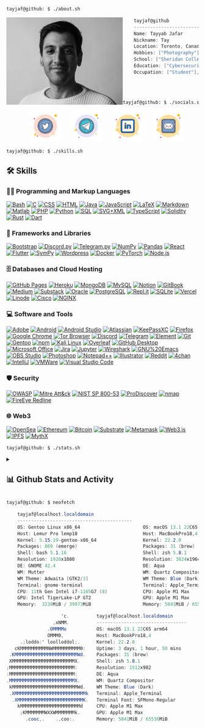 ```bash
tayjaf@github: $ ./about.sh
```

<img align="left" src="smallprof.jpg" height="229px"/>

```csharp
    tayjaf@github
    ------------------------------------------
    Name: Tayyab Jafar
    Nickname: Tay
    Location: Toronto, Canada
    Hobbies: ["Photography"], ["Coding"], ["Gaming"], ["Trading"]
    School: ["Sheridan College"], ["Queen's University"]
    Education: ["Cybersecurity"], ["Astrophysics"]
    Occupation: ["Student"], ["Cybersecurity Analyst"], ["Developer"]
    
```

<br>

```bash
tayjaf@github: $ ./socials.sh
```
<!-- Social icons section -->
<p align="center">
  &#8287;&#8287;&#8287;&#8287;&#8287;
  <a href=""><img width="80px" alt="Twitter" title="Twitter" src="./icons8-twitter-circled.svg"/></a>
  &#8287;&#8287;&#8287;&#8287;&#8287;
  <a href="" alt="Discord" title="Telegram"><img width="80px" src="./icons8-telegram-app.svg"/></a>
  &#8287;&#8287;&#8287;&#8287;&#8287;
  <a href=""><img width="80px" alt="LinkedIn" title="LinkedIn" src="./icons8-linkedin.svg"></a>
  &#8287;&#8287;&#8287;&#8287;&#8287;
  <a href=""><img width="80px" alt="Email" title="Email" src="./icons8-mail.svg"/></a>
</p>
    
```bash
tayjaf@github: $ ./skills.sh
```
<!-- <details> -->
  <summary><h2>🛠️ Skills</h2></summary>
  <!-- Some badges are from https://github.com/Ileriayo/markdown-badges -->

  <h3>👨‍💻 Programming and Markup Languages</h3>

  <p>
      <a href="https://github.com/search?q=user%3Atayjaf+language%3Abash"><img alt="Bash" src="https://img.shields.io/badge/Bash-121011.svg?logo=gnu-bash&logoColor=white"></a>
      <a href="https://github.com/search?q=user%3Atayjaf+language%3Ac"><img alt="C" src="https://custom-icon-badges.demolab.com/badge/C-03599C.svg?logo=c-in-hexagon&logoColor=white"></a>
      <a href="https://github.com/search?q=user%3Atayjaf+language%3Acss"><img alt="CSS" src="https://img.shields.io/badge/CSS-1572B6.svg?logo=css3&logoColor=white"></a>
      <a href="https://github.com/search?q=user%3Atayjaf+language%3Ahtml"><img alt="HTML" src="https://img.shields.io/badge/HTML-E34F26.svg?logo=html5&logoColor=white"></a>
      <a href="https://github.com/search?q=user%3Atayjaf+language%3Ajava"><img alt="Java" src="https://custom-icon-badges.demolab.com/badge/Java-007396.svg?logo=java&logoColor=white"></a>
      <a href="https://github.com/search?q=user%3Atayjaf+language%3Ajavascript"><img alt="JavaScript" src="https://img.shields.io/badge/JavaScript-F7DF1E.svg?logo=javascript&logoColor=black"></a>
      <a href="https://github.com/search?q=user%3Atayjaf+language%3Atex"><img alt="LaTeX" src="https://img.shields.io/badge/LaTeX-008080.svg?logo=LaTeX&logoColor=white"></a>
      <a href="https://github.com/search?q=user%3Atayjaf+language%3Amarkdown"><img alt="Markdown" src="https://img.shields.io/badge/Markdown-000000.svg?logo=markdown&logoColor=white"></a>
      <a href="https://github.com/search?q=user%3Atayjaf+language%3Amatlab"><img alt="Matlab" src="https://custom-icon-badges.demolab.com/badge/Matlab-e86e05.svg?logo=mathworks&logoColor=white"></a>
      <a href="https://github.com/search?q=user%3Atayjaf+language%3Aphp"><img alt="PHP" src="https://img.shields.io/badge/PHP-777BB4.svg?logo=php&logoColor=white"></a>
      <a href="https://github.com/search?q=user%3Atayjaf+language%3Apython"><img alt="Python" src="https://img.shields.io/badge/Python-14354C.svg?logo=python&logoColor=white"></a>
      <a href="https://github.com/search?q=user%3Atayjaf+language%3Asql"><img alt="SQL" src="https://custom-icon-badges.demolab.com/badge/SQL-025E8C.svg?logo=database&logoColor=white"></a>
      <a href="https://github.com/search?q=user%3Atayjaf+language%3Asvg"><img alt="SVG+XML" src="https://img.shields.io/badge/SVG%2BXML-e0982c.svg?logo=svg&logoColor=white"></a>
      <a href="https://github.com/search?q=user%3Atayjaf+language%3AtypeScript"><img alt="TypeScript" src="https://img.shields.io/badge/TypeScript-007ACC.svg?logo=typescript&logoColor=white"></a>
      <a href="https://github.com/search?q=user%3Atayjaf+language%3Asolidity"><img alt="Solidity" src="https://img.shields.io/badge/Solidity-363636.svg?logo=solidity&logoColor=white"></a>
      <a href="https://github.com/search?q=user%3Atayjaf+language%3Arust"><img alt="Rust" src="https://img.shields.io/badge/Rust-000000.svg?logo=rust&logoColor=white"></a>
      <a href="https://github.com/search?q=user%3Atayjaf+language%3Adart"><img alt="Dart" src="https://img.shields.io/badge/Dart-0175C2.svg?logo=dart&logoColor=white"></a>        

  </p>

  <h3>🧰 Frameworks and Libraries</h3>

  <p>
      <a href="#"><img alt="Bootstrap" src="https://img.shields.io/badge/Bootstrap-7952B3.svg?logo=bootstrap&logoColor=white"></a>
      <a href="#"><img alt="Discord.py" src="https://custom-icon-badges.demolab.com/badge/Discord.py-0d1620.svg?logo=dpy"></a>
      <a href="#"><img alt="Telegram.py" src="https://custom-icon-badges.demolab.com/badge/Telegram.py-26A5E4.svg?logo=telegram"></a>
      <a href="#"><img alt="NumPy" src="https://img.shields.io/badge/Numpy-013243.svg?logo=numpy&logoColor=white"></a>
      <a href="#"><img alt="Pandas" src="https://img.shields.io/badge/Pandas-150458.svg?logo=pandas&logoColor=white"></a>
      <a href="#"><img alt="React" src="https://img.shields.io/badge/React-20232a.svg?logo=react&logoColor=white"></a>
      <a href="#"><img alt="Flutter" src="https://img.shields.io/badge/Flutter-02569B.svg?logo=flutter&logoColor=white"></a>
      <a href="#"><img alt="SymPy" src="https://img.shields.io/badge/Sympy-3B5526.svg?logo=sympy&logoColor=white"></a>
      <a href="#"><img alt="Wordpress" src="https://img.shields.io/badge/Wordpress-21759B?logo=wordpress&logoColor=white"></a>
      <a href="#"><img alt="Docker" src="https://img.shields.io/badge/Docker-2496ED?logo=docker&logoColor=white"></a>
      <a href="#"><img alt="PyTorch" src="https://img.shields.io/badge/PyTorch-EE4C2C?logo=pytorch&logoColor=white"></a>
      <a href="#"><img alt="Node.js" src="https://img.shields.io/badge/Node.js-43853D?logo=node.js&logoColor=white"></a>
  </p>

  <h3>🗄️ Databases and Cloud Hosting</h3>

  <p>
      <a href="#"><img alt="GitHub Pages" src="https://img.shields.io/badge/GitHub%20Pages-327FC7.svg?logo=github&logoColor=white"></a>
      <a href="#"><img alt="Heroku" src="https://img.shields.io/badge/Heroku-430098.svg?logo=heroku&logoColor=white"></a>
      <a href="#"><img alt="MongoDB" src ="https://img.shields.io/badge/MongoDB-4ea94b.svg?logo=mongodb&logoColor=white"></a>
      <a href="#"><img alt="MySQL" src="https://img.shields.io/badge/MySQL-00f.svg?logo=mysql&logoColor=white"></a>
      <a href="#"><img alt="Notion" src="https://img.shields.io/badge/Notion-010101.svg?logo=notion&logoColor=white"></a>
      <a href="#"><img alt="GitBook" src="https://img.shields.io/badge/GitBook-3884FF.svg?logo=gitbook&logoColor=white"></a>
      <a href="#"><img alt="Medium" src="https://img.shields.io/badge/Medium-000000.svg?logo=medium&logoColor=white"></a>
      <a href="#"><img alt="Substack" src="https://img.shields.io/badge/Substack-FF6719.svg?logo=substack&logoColor=white"></a>
      <a href="#"><img alt="Oracle" src ="https://img.shields.io/badge/Oracle-F00000.svg?logo=oracle&logoColor=white"></a>
      <a href="#"><img alt="PostgreSQL" src ="https://img.shields.io/badge/PostgreSQL-316192.svg?logo=postgresql&logoColor=white"></a>
      <a href="#"><img alt="Repl.it" src="https://img.shields.io/badge/Repl.it-0D101E.svg?logo=Replit&logoColor=white"></a>
      <a href="#"><img alt="SQLite" src ="https://img.shields.io/badge/SQLite-07405e.svg?logo=sqlite&logoColor=white"></a>
      <a href="#"><img alt="Vercel" src="https://img.shields.io/badge/Vercel-000000.svg?logo=vercel&logoColor=white"></a>
      <a href="#"><img alt="Linode" src="https://img.shields.io/badge/Linode-00A95C.svg?logo=linode&logoColor=white"></a>
      <a href="#"><img alt="Cisco" src="https://img.shields.io/badge/Cisco-1BA0D7.svg?logo=cisco&logoColor=white"></a>
      <a href="#"><img alt="NGINX" src="https://img.shields.io/badge/NGINX-009639.svg?logo=nginx&logoColor=white"></a>
  </p>

  <h3>💻 Software and Tools</h3>

  <p>
      <a href="#"><img alt="Adobe" src="https://img.shields.io/badge/Adobe-FF0000.svg?logo=adobe&logoColor=white"></a>
      <a href="#"><img alt="Android" src="https://img.shields.io/badge/Android-3DDC84?logo=android&logoColor=white"></a>
      <a href="#"><img alt="Android Studio" src="https://img.shields.io/badge/Android%20Studio-008678.svg?logo=android-studio&logoColor=white"></a>
      <a href="#"><img alt="Atlassian" src="https://img.shields.io/badge/Atlassian-0052CC.svg?logo=atlassian&logoColor=white"></a>
      <a href="#"><img alt="KeePassXC" src="https://img.shields.io/badge/KeePassXC-6CAC4D?logo=keepassxc&logoColor=white"></a>
      <a href="#"><img alt="Firefox" src="https://img.shields.io/badge/Firefox-FF7139?logo=firefox&logoColor=white"></a>
      <a href="#"><img alt="Google Chrome" src="https://img.shields.io/badge/Google%20Chrome-4285F4?logo=googlechrome&logoColor=white"></a>
      <a href="#"><img alt="Tor Browser" src="https://img.shields.io/badge/Tor%20Browser-7D4698?logo=torbrowser&logoColor=white"></a>
      <a href="#"><img alt="Discord" src="https://img.shields.io/badge/-Discord-5865F2.svg?logo=discord&logoColor=white"></a>
      <a href="#"><img alt="Telegram" src="https://img.shields.io/badge/Telegram-26A5E4.svg?logo=telegram&logoColor=white"></a>
      <a href="#"><img alt="Element" src="https://img.shields.io/badge/Element-0DBD8B.svg?logo=element&logoColor=white"></a>
      <a href="#"><img alt="Git" src="https://img.shields.io/badge/Git-F05033.svg?logo=git&logoColor=white"></a>
      <a href="#"><img alt="Gentoo" src="https://img.shields.io/badge/Gentoo-54487A.svg?logo=gentoo&logoColor=white"></a>
      <a href="#"><img alt="npm" src="https://img.shields.io/badge/npm-CB3837.svg?logo=npm&logoColor=white"></a>
      <a href="#"><img alt="Kali Linux" src="https://img.shields.io/badge/Kali%20Linux-557C94.svg?logo=kali%20linux&logoColor=white"></a>
      <a href="#"><img alt="Overleaf" src="https://img.shields.io/badge/Overleaf-47A141.svg?logo=overleaf&logoColor=white"></a>
      <a href="#"><img alt="GitHub Desktop" src="https://img.shields.io/badge/GitHub%20Desktop-8034A9.svg?logo=github&logoColor=white"></a>
      <a href="#"><img alt="Microsoft Office" src="https://img.shields.io/badge/Microsoft%20Office-D83B01.svg?logo=microsoft%20office&logoColor=white"></a>
      <a href="#"><img alt="Jira" src="https://img.shields.io/badge/Jira-0052CC.svg?logo=Jira&logoColor=white"></a>
      <a href="#"><img alt="Jupyter" src="https://img.shields.io/badge/Jupyter-F37626.svg?logo=Jupyter&logoColor=white"></a>
      <a href="#"><img alt="Wireshark" src="https://img.shields.io/badge/Wireshark-1679A7.svg?logo=wireshark&logoColor=white"></a>
      <a href="#"><img alt="GNU%20Emacs" src="https://img.shields.io/badge/GNU%20Emacs-7F5AB6.svg?logo=gnu%20emacs&logoColor=white"></a>
      <a href="#"><img alt="OBS Studio" src="https://img.shields.io/badge/-OBS-302E31?logo=obs-studio&logoColor=white"></a>
      <a href="#"><img alt="Photoshop" src="https://img.shields.io/badge/Photoshop-31A8FF?logo=adobe%20photoshop&logoColor=white"></a>
      <a href="#"><img alt="Notepad++" src="https://img.shields.io/badge/Notepad++-31A8FF?logo=notepadplusplus&logoColor=white"></a>
      <a href="#"><img alt="Illustrator" src="https://img.shields.io/badge/Illustrator-FF9A00?logo=adobe%20illustrator&logoColor=white"></a>
      <a href="#"><img alt="Reddit" src="https://img.shields.io/badge/Reddit-FF4500?logo=reddit&logoColor=white"></a>
      <a href="#"><img alt="4chan" src="https://img.shields.io/badge/4chan-006600?logo=4chan&logoColor=white"></a>
      <a href="#"><img alt="IntelliJ" src="https://img.shields.io/badge/IntelliJ%20IDEA-000000?logo=intellij%20idea&logoColor=white"></a>
      <a href="#"><img alt="VMWare" src="https://img.shields.io/badge/VMWare-607078?logo=vmware&logoColor=white"></a>
      <a href="#"><img alt="Visual Studio Code" src="https://img.shields.io/badge/Visual%20Studio%20Code-0078d7.svg?logo=visual-studio-code&logoColor=white"></a>
  </p>
  
  
  <h3>🛡️ Security</h3>

  <p>
      <a href="#"><img alt="OWASP" src="https://img.shields.io/badge/OWASP-000000.svg?logo=owasp&logoColor=white"></a>
      <a href="#"><img alt="Mitre Att&ck" src="https://custom-icon-badges.demolab.com/badge/Mitre%20Att&ck-161616.svg?logo=mitre"></a>
      <a href="#"><img alt="NIST SP 800-53" src="https://custom-icon-badges.demolab.com/badge/NIST%20SP%20800--53-161616.svg?logo=nist"></a>
      <a href="#"><img alt="ProDiscover" src="https://custom-icon-badges.demolab.com/badge/ProDiscover-161616.svg?logo=prodiscover&logoColor=white"></a>
      <a href="#"><img alt="nmap" src="https://custom-icon-badges.demolab.com/badge/nmap-161616.svg?logo=nmap&logoColor=white"></a>
      <a href="#"><img alt="FireEye Redline" src="https://custom-icon-badges.demolab.com/badge/FireEye%20RedLine-161616.svg?logo=fireye_redline&logoColor=white"></a>
  </p>
    
  
  <h3>🌐 Web3</h3>

  <p>
      <a href="#"><img alt="OpenSea" src="https://img.shields.io/badge/OpenSea-2081E2.svg?logo=opensea&logoColor=white"></a>
      <a href="#"><img alt="Ethereum" src="https://img.shields.io/badge/Ethereum-3C3C3D.svg?logo=ethereum&logoColor=white"></a>
      <a href="#"><img alt="Bitcoin" src ="https://img.shields.io/badge/Bitcoin-F7931A.svg?logo=bitcoin&logoColor=white"></a>
      <a href="#"><img alt="Substrate" src="https://img.shields.io/badge/Substrate-282828.svg?logo=parity%20substrate&logoColor=white"></a>
      <a href="#"><img alt="Metamask" src="https://custom-icon-badges.demolab.com/badge/Metamask-161616.svg?logo=metamask"></a>
      <a href="#"><img alt="Web3.js" src="https://img.shields.io/badge/Web3.js-3884FF.svg?logo=web3.js&logoColor=white"></a>
      <a href="#"><img alt="IPFS" src="https://img.shields.io/badge/IPFS-65C2CB.svg?logo=ipfs&logoColor=white"></a>
      <a href="#"><img alt="MythX" src="https://custom-icon-badges.demolab.com/badge/MythX-3588ca.svg?logo=mythx&logoColor=white"></a>

  </p>
  
  
<!-- </details> -->

```bash
tayjaf@github: $ ./stats.sh
```
<details> 
  <summary><h2>📊 Github Stats and Activity</h2></summary>

  <h3>🔥 Streak Stats</h3>

  <!-- GitHub Readme Streak Stats - https://github.com/tayjaf/github-readme-streak-stats -->
  <p>
    <a href="https://github.com/tayjaf/github-readme-streak-stats">
      <img title="🔥 Get streak stats for your profile at git.io/streak-stats" alt="tayjaf's streak" src="https://streak-stats.demolab.com/?user=tayjaf&theme=monokai-metallian&hide_border=true"/>
    </a>
    <p>🔥 Get streak stats for your profile at <a href="https://git.io/streak-stats">git.io/streak-stats</a></p>
  </p>

  <h3>💻 GitHub Profile Stats</h3>

  <!-- https://github.com/anuraghazra/github-readme-stats -->

  <a href="https://github.com/anuraghazra/github-readme-stats"><img alt="tayjaf's Github Stats" src="https://tayjaf-github-readme-stats.vercel.app/api/?username=tayjaf&show_icons=true&include_all_commits=true&count_private=true&theme=react&hide_border=true&bg_color=1F222E&title_color=F85D7F&icon_color=F8D866" height="192px"/></a>
  <a href="https://github.com/anuraghazra/github-readme-stats"><img alt="tayjaf's Top Languages" src="https://tayjaf-github-readme-stats.vercel.app/api/top-langs/?username=tayjaf&langs_count=8&layout=compact&theme=react&hide_border=true&bg_color=1F222E&title_color=F85D7F&icon_color=F8D866&hide=Jupyter%20Notebook,Roff" height="192px"/></a>
  <br/>

  <b>Note:</b> Top languages is only a metric of the languages my public code consists of and doesn't reflect experience or skill level.
  
  <!-- https://github.com/ashutosh00710/github-readme-activity-graph -->

  <a href="https://github.com/ashutosh00710/github-readme-activity-graph"><img alt="tayjaf's Activity Graph" src="https://github-readme-activity-graph.cyclic.app/graph/?username=tayjaf&bg_color=1F222E&color=F8D866&line=F85D7F&point=FFFFFF&hide_border=true" /></a>

  <h3>⚡ Recent GitHub Activity</h3>

  <!-- https://github.com/jamesgeorge007/github-activity-readme -->
  <!--START_SECTION:activity-->

1. 🗣 Commented on [#20](https://github.com/nextcord/nextcord-ext-ipc/issues/20) in [nextcord/nextcord-ext-ipc](https://github.com/nextcord/nextcord-ext-ipc)
2. 🎉 Merged PR [#21](https://github.com/nextcord/nextcord-ext-ipc/pull/21) in [nextcord/nextcord-ext-ipc](https://github.com/nextcord/nextcord-ext-ipc)
3. 💪 Opened PR [#21](https://github.com/nextcord/nextcord-ext-ipc/pull/21) in [nextcord/nextcord-ext-ipc](https://github.com/nextcord/nextcord-ext-ipc)
4. 🎉 Merged PR [#428](https://github.com/tayjaf/github-readme-streak-stats/pull/428) in [tayjaf/github-readme-streak-stats](https://github.com/tayjaf/github-readme-streak-stats)
5. 🗣 Commented on [#76](https://github.com/tayjaf/unedit-for-reddit/issues/76) in [tayjaf/unedit-for-reddit](https://github.com/tayjaf/unedit-for-reddit)
<!--END_SECTION:activity-->

</details>



```bash
tayjaf@github: $ neofetch
```

```csharp
    tayjaf@localhost.localdomain
    ------------------------------------------
    OS: Gentoo Linux x86_64                       OS: macOS 13.1 22C65 arm64 
    Host: Lemur Pro lemp10                        Host: MacBookPro18,4 
    Kernel: 5.15.19-gentoo-x86_64                 Kernel: 22.2.0 
    Packages: 869 (emerge)                        Packages: 31 (brew) 
    Shell: bash 5.1.16                            Shell: zsh 5.8.1 
    Resolution: 1920x1080                         Resolution: 3024x1964 (Retina)
    DE: GNOME 42.4                                DE: Aqua 
    WM: Mutter                                    WM: Quartz Compositor 
    WM Theme: Adwaita [GTK2/3]                    WM Theme: Blue (Dark) 
    Terminal: gnome-terminal                      Terminal: Apple_Terminal 
    CPU: 11th Gen Intel i7-1165G7 (8)             CPU: Apple M1 Max 
    GPU: Intel TigerLake-LP GT2                   GPU: Apple M1 Max 
    Memory:  3238MiB / 39973MiB                   Memory: 5841MiB / 65536MiB     
```


```csharp
                    'c.          tayjaf@localhost.localdomain 
                 ,xNMM.          --------------------------------- 
               .OMMMMo           OS: macOS 13.1 22C65 arm64 
               OMMM0,            Host: MacBookPro18,4 
     .;loddo:' loolloddol;.      Kernel: 22.2.0 
   cKMMMMMMMMMMNWMMMMMMMMMM0:    Uptime: 3 days, 1 hour, 50 mins 
 .KMMMMMMMMMMMMMMMMMMMMMMMWd.    Packages: 31 (brew) 
 XMMMMMMMMMMMMMMMMMMMMMMMX.      Shell: zsh 5.8.1 
;MMMMMMMMMMMMMMMMMMMMMMMM:       Resolution: 1512x982 
:MMMMMMMMMMMMMMMMMMMMMMMM:       DE: Aqua 
.MMMMMMMMMMMMMMMMMMMMMMMMX.      WM: Quartz Compositor 
 kMMMMMMMMMMMMMMMMMMMMMMMMWd.    WM Theme: Blue (Dark) 
 .XMMMMMMMMMMMMMMMMMMMMMMMMMMk   Terminal: Apple_Terminal 
  .XMMMMMMMMMMMMMMMMMMMMMMMMK.   Terminal Font: SFMono-Regular 
    kMMMMMMMMMMMMMMMMMMMMMMd     CPU: Apple M1 Max 
     ;KMMMMMMMWXXWMMMMMMMk.      GPU: Apple M1 Max 
       .cooc,.    .,coo:.        Memory: 5841MiB / 65536MiB                                                                            
```




<!--
**tayjaf/tayjaf** is a ✨ _special_ ✨ repository because its `README.md` (this file) appears on your GitHub profile.

Here are some ideas to get you started:

- 🔭 I’m currently working on ...
- 🌱 I’m currently learning ...
- 👯 I’m looking to collaborate on ...
- 🤔 I’m looking for help with ...
- 💬 Ask me about ...
- 📫 How to reach me: ...
- 😄 Pronouns: ...
- ⚡ Fun fact: ...
-->
